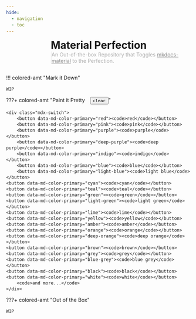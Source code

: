 ```yaml
---
hide:
  - navigation
  - toc
---
```


<style>
  .bg {
    top: 0;
    bottom: 0;
    left: 0;
    right: 0;
    position: absolute;
    margin: auto;
    background: linear-gradient(7deg, var(--md-primary-fg-color--auto), 32%, transparent);
    opacity: .25;
    z-index: -1;
  }
	
  .container {
    display: flex;
    flex-wrap: wrap;
    width: 100%;
    height: auto;
    align-items: flex-start;
    justify-content: flex-start;
  }

  .combined span {
    height: auto;
    width: 5.7em;
    max-height: 100%;
    max-width: calc(30% - 3em);
    margin-left: 1.1em;
    margin-right: 1.9em;
    object-fit: contain;
  }

  .content {
    flex: 1;
  }

  .combined h1, blockquote {
    margin: 0;
    padding: 0;
  }

  .combined blockquote {
    opacity: 0.5;
  }

  .mdx-switch button {
    cursor: pointer;
    transition: opacity 0.25s;
  }

  .mdx-switch button:focus,
  .mdx-switch button:hover {
    opacity: .75;
  }

  .mdx-switch button > code {
    background-color: var(--md-primary-fg-color);
    color: var(--md-primary-bg-color);
    display: block;
  }

  .colored-text {
	color: var(--md-primary-fg-color--auto);
  }

  .md-typeset details.colored-amt, .admonition.colored-amt {
	font-size: .9em;
  }
</style>

<div class="bg"></div>

<div class="container combined">
  <span class="colored" style="-webkit-mask-image: url('assets/images/logo.png');">
	<img
      src="assets/images/logo.png"
      alt="Material Perfection"
    />
   </span>
  <div class="content">
    <h1>Material Perfection</h1>
    <blockquote>
      An Out-of-the-box Repository that Toggles <a href="https://github.com/squidfunk/mkdocs-material">mkdocs-material</a> to the Perfection.
    </blockquote>
  </div>
</div>

<div height="35vh"></div>

!!! colored-amt "<span class="colored-text">Mark it Down</span>"

    WIP

???+ colored-amt "<span class="mdx-switch"><span class="colored-text">Paint it Pretty</span>&emsp;<button data-md-color-primary="--md-primary-fg-color--auto"><code>clear</code></button></span>"

    <div class="mdx-switch">
        <button data-md-color-primary="red"><code>red</code></button>
        <button data-md-color-primary="pink"><code>pink</code></button>
        <button data-md-color-primary="purple"><code>purple</code></button>
        <button data-md-color-primary="deep-purple"><code>deep purple</code></button>
        <button data-md-color-primary="indigo"><code>indigo</code></button>
        <button data-md-color-primary="blue"><code>blue</code></button>
        <button data-md-color-primary="light-blue"><code>light blue</code></button>
	<button data-md-color-primary="cyan"><code>cyan</code></button>
	<button data-md-color-primary="teal"><code>teal</code></button>
	<button data-md-color-primary="green"><code>green</code></button>
	<button data-md-color-primary="light-green"><code>light green</code></button>
	<button data-md-color-primary="lime"><code>lime</code></button>
	<button data-md-color-primary="yellow"><code>yellow</code></button>
	<button data-md-color-primary="amber"><code>amber</code></button>
	<button data-md-color-primary="orange"><code>orange</code></button>
	<button data-md-color-primary="deep-orange"><code>deep orange</code></button>
	<button data-md-color-primary="brown"><code>brown</code></button>
	<button data-md-color-primary="grey"><code>grey</code></button>
	<button data-md-color-primary="blue-grey"><code>blue grey</code></button>
	<button data-md-color-primary="black"><code>black</code></button>
	<button data-md-color-primary="white"><code>white</code></button>
        <code>and more...</code>
    </div>

<script>
var buttons = document.querySelectorAll("button[data-md-color-primary]")
buttons.forEach(function(button) {
	button.addEventListener("click", function() {
	var attr = this.getAttribute("data-md-color-primary")
	document.body.setAttribute("data-md-color-primary", attr)
	})
})
</script>

???+ colored-amt "<span class="colored-text">Out of the Box</span>"

    WIP
